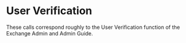 # User Verification

These calls correspond roughly to the User Verification function of the Exchange Admin and Admin Guide.






